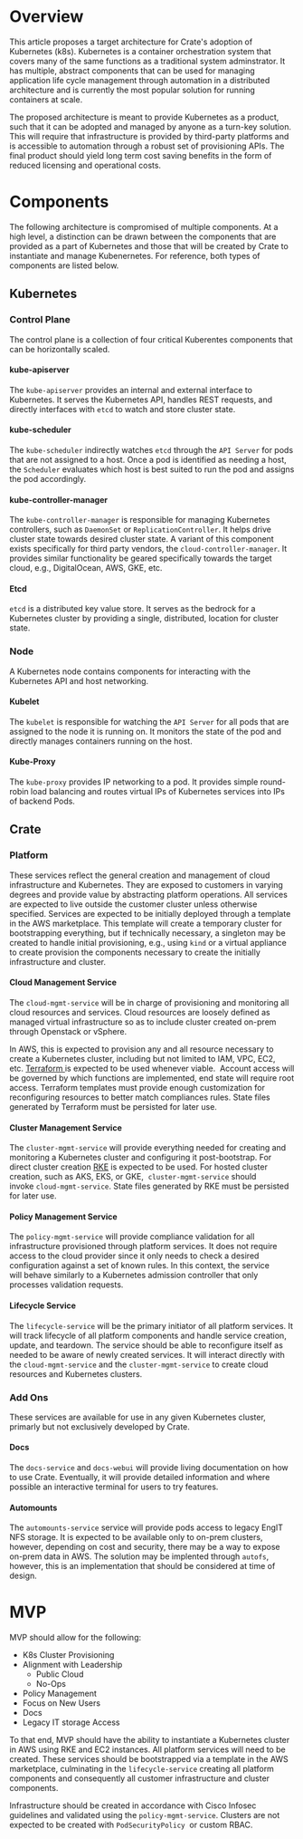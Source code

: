 Overview
========

This article proposes a target architecture for Crate's adoption of Kubernetes (k8s). Kubernetes is a container orchestration system that covers many of the same functions as a traditional system adminstrator. It has multiple, abstract components that can be used for managing application life cycle management through automation in a distributed architecture and is currently the most popular solution for running containers at scale.

The proposed architecture is meant to provide Kubernetes as a product, such that it can be adopted and managed by anyone as a turn-key solution. This will require that infrastructure is provided by third-party platforms and is accessible to automation through a robust set of provisioning APIs. The final product should yield long term cost saving benefits in the form of reduced licensing and operational costs.

Components
==========

The following architecture is compromised of multiple components. At a high level, a distinction can be drawn between the components that are provided as a part of Kubernetes and those that will be created by Crate to instantiate and manage Kubenernetes. For reference, both types of components are listed below.

Kubernetes
----------

### Control Plane

The control plane is a collection of four critical Kuberentes components that can be horizontally scaled.

#### kube-apiserver

The `kube-apiserver` provides an internal and external interface to Kubernetes. It serves the Kubernetes API, handles REST requests, and directly interfaces with `etcd` to watch and store cluster state.

#### kube-scheduler

The `kube-scheduler` indirectly watches `etcd` through the `API Server` for pods that are not assigned to a host. Once a pod is identified as needing a host, the `Scheduler` evaluates which host is best suited to run the pod and assigns the pod accordingly.

#### kube-controller-manager

The `kube-controller-manager` is responsible for managing Kubernetes controllers, such as `DaemonSet` or `ReplicationController`. It helps drive cluster state towards desired cluster state. A variant of this component exists specifically for third party vendors, the `cloud-controller-manager`. It provides similar functionality be geared specifically towards the target cloud, e.g., DigitalOcean, AWS, GKE, etc.

#### Etcd

`etcd` is a distributed key value store. It serves as the bedrock for a Kubernetes cluster by providing a single, distributed, location for cluster state.

### Node

A Kubernetes node contains components for interacting with the Kubernetes API and host networking.

#### Kubelet

The `kubelet` is responsible for watching the `API Server` for all pods that are assigned to the node it is running on. It monitors the state of the pod and directly manages containers running on the host.

#### Kube-Proxy

The `kube-proxy` provides IP networking to a pod. It provides simple round-robin load balancing and routes virtual IPs of Kubernetes services into IPs of backend Pods.

Crate
-----

### Platform

These services reflect the general creation and management of cloud infrastructure and Kubernetes. They are exposed to customers in varying degrees and provide value by abstracting platform operations. All services are expected to live outside the customer cluster unless otherwise specified. Services are expected to be initially deployed through a template in the AWS marketplace. This template will create a temporary cluster for bootstrapping everything, but if technically necessary, a singleton may be created to handle initial provisioning, e.g., using `kind` or a virtual appliance to create provision the components necessary to create the initially infrastructure and cluster.

#### Cloud Management Service

The `cloud-mgmt-service` will be in charge of provisioning and monitoring all cloud resources and services. Cloud resources are loosely defined as managed virtual infrastructure so as to include cluster created on-prem through Openstack or vSphere.

In AWS, this is expected to provision any and all resource necessary to create a Kubernetes cluster, including but not limited to IAM, VPC, EC2, etc. [Terraform ](https://www.terraform.io/)is expected to be used whenever viable.  Account access will be governed by which functions are implemented, end state will require root access. Terraform templates must provide enough customization for reconfiguring resources to better match compliances rules. State files generated by Terraform must be persisted for later use.

#### Cluster Management Service

The `cluster-mgmt-service` will provide everything needed for creating and monitoring a Kubernetes cluster and configuring it post-bootstrap. For direct cluster creation [RKE](https://rancher.com/docs/rke/latest/en/) is expected to be used. For hosted cluster creation, such as AKS, EKS, or GKE,  `cluster-mgmt-service` should invoke `cloud-mgmt-service`. State files generated by RKE must be persisted for later use.

#### Policy Management Service

The `policy-mgmt-service` will provide compliance validation for all infrastructure provisioned through platform services. It does not require access to the cloud provider since it only needs to check a desired configuration against a set of known rules. In this context, the service will behave similarly to a Kubernetes admission controller that only processes validation requests.

#### Lifecycle Service

The `lifecycle-service` will be the primary initiator of all platform services. It will track lifecycle of all platform components and handle service creation, update, and teardown. The service should be able to reconfigure itself as needed to be aware of newly created services. It will interact directly with the `cloud-mgmt-service` and the `cluster-mgmt-service` to create cloud resources and Kubernetes clusters.

### Add Ons

These services are available for use in any given Kubernetes cluster, primarly but not exclusively developed by Crate.

#### Docs

The `docs-service` and `docs-webui` will provide living documentation on how to use Crate. Eventually, it will provide detailed information and where possible an interactive terminal for users to try features.

#### Automounts

The `automounts-service` service will provide pods access to legacy EngIT NFS storage. It is expected to be available only to on-prem clusters, however, depending on cost and security, there may be a way to expose on-prem data in AWS. The solution may be implented through `autofs`, however, this is an implementation that should be considered at time of design.

MVP
===

MVP should allow for the following:

-   K8s Cluster Provisioning
-   Alignment with Leadership
    -   Public Cloud
    -   No-Ops
-   Policy Management
-   Focus on New Users
-   Docs
-   Legacy IT storage Access

To that end, MVP should have the ability to instantiate a Kubernetes cluster in AWS using RKE and EC2 instances. All platform services will need to be created. These services should be bootstrapped via a template in the AWS marketplace, culminating in the `lifecycle-service` creating all platform components and consequently all customer infrastructure and cluster components.

Infrastructure should be created in accordance with Cisco Infosec guidelines and validated using the `policy-mgmt-service`. Clusters are not expected to be created with `PodSecurityPolicy`  or custom RBAC.
